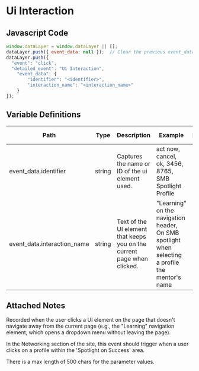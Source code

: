 # Ui Interaction

### 

## Javascript Code
```js
window.dataLayer = window.dataLayer || [];
dataLayer.push({ event_data: null });  // Clear the previous event_data object.
dataLayer.push({
  "event": "click",
  "detailed_event": "Ui Interaction",
    "event_data": {
        "identifier": "<identifier>",
        "interaction_name": "<interaction_name>"
    }
});
```

## Variable Definitions

|Path|Type|Description|Example|Pattern|Min Length|Max Length|Minimum|Maximum|Multiple Of|
| --- | --- | --- | --- | --- | --- | --- | --- | --- | --- |
|event_data.identifier|string|Captures the name or ID of the ui element used.|act now, cancel, ok, 3456, 8765, SMB Spotlight Profile|||||||
|event_data.interaction_name|string|Text of the UI element that keeps you on the current page when clicked.| "Learning" on the navigation header, On SMB spotlight when selecting a profile the mentor's name|||||||


## Attached Notes

<p>Recorded when the user clicks a UI element on the page that doesn't navigate away from the current page (e.g., the "Learning" navigation element, which opens a dropdown menu without leaving the page).&nbsp;</p>
<p> In the Networking section of the site, this event should trigger when a user clicks on a profile within the 'Spotlight on Success' area.</p>
<p>There is a max length of 500 chars for the parameter values.</p>
